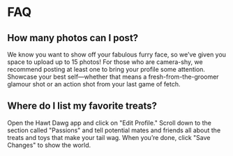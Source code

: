 # FAQ
## How many photos can I post?
We know you want to show off your fabulous furry face, so we’ve given you
space to upload up to 15 photos!
For those who are camera-shy, we recommend posting at least one to bring
your profile some attention.
Showcase your best self—whether that means a fresh-from-the-groomer glamour
shot or an action shot from your last game of fetch.

## Where do I list my favorite treats?
Open the Hawt Dawg app and click on "Edit Profile."
Scroll down to the section called "Passions" and tell
potential mates and friends all about the treats and toys
that make your tail wag.
When you’re done, click "Save Changes" to show the world.